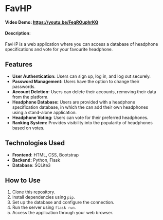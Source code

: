 # FavHP
#### Video Demo: https://youtu.be/FeqROuphrKQ
#### Description:

FavHP is a web application where you can access a database of headphone specifications and vote for your favourite headphone.

## Features

- **User Authentication:** Users can sign up, log in, and log out securely.
- **Password Management:** Users have the option to change their passwords.
- **Account Deletion:** Users can delete their accounts, removing their data from the platform.
- **Headphone Database:** Users are provided with a headphone specification database, in which the can add their own headphones using a stand-alone application.
- **Headphone Voting:** Users can vote for their preferred headphones.
- **Ranking System:** Provides visibility into the popularity of headphones based on votes.

## Technologies Used

- **Frontend:** HTML, CSS, Bootstrap
- **Backend:** Python, Flask
- **Database:** SQLite3

## How to Use

1. Clone this repository.
2. Install dependencies using `pip`.
3. Set up the database and configure the connection.
4. Run the server using `flask run`.
5. Access the application through your web browser.
